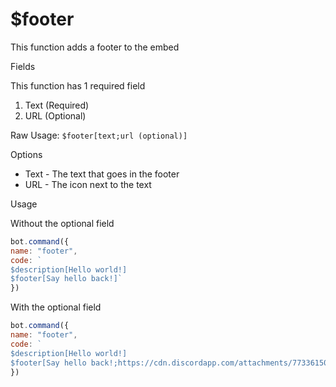 # $footer

This function adds a footer to the embed

Fields

This function has 1 required field

1. Text \(Required\)
2. URL \(Optional\)

Raw Usage: `$footer[text;url (optional)]`

Options

* Text - The text that goes in the footer
* URL - The icon next to the text

Usage

Without the optional field

```javascript
bot.command({
name: "footer", 
code: `
$description[Hello world!]
$footer[Say hello back!]` 
})
```

With the optional field

```javascript
bot.command({
name: "footer", 
code: `
$description[Hello world!]
$footer[Say hello back!;https://cdn.discordapp.com/attachments/773361503226298369/773555092666318848/773437619207012422.png]` 
})
```

